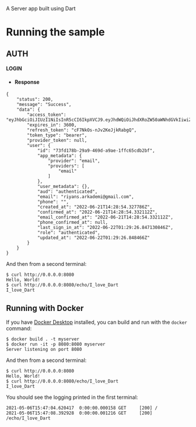 A Server app built using Dart

# Running the sample

## AUTH
#### LOGIN

- #### Response

```
{
    "status": 200,
    "message": "Success",
    "data": {
        "access_token": "eyJhbGciOiJIUzI1NiIsInR5cCI6IkpXVCJ9.eyJhdWQiOiJhdXRoZW50aWNhdGVkIiwiZXhwIjoxNjU1ODY0OTY2LCJzdWIiOiI3M2ZkMTc4Yi0yOWE5LTQ2OWQtYTlhZS0xZmZjNjVjZGIyYmYiLCJlbWFpbCI6InJpeWFucy5hcmthZGVtaUBnbWFpbC5jb20iLCJwaG9uZSI6IiIsImFwcF9tZXRhZGF0YSI6eyJwcm92aWRlciI6ImVtYWlsIiwicHJvdmlkZXJzIjpbImVtYWlsIl19LCJ1c2VyX21ldGFkYXRhIjp7fSwicm9sZSI6ImF1dGhlbnRpY2F0ZWQifQ.wphUieNE6MdzywUDtwCcHypWrNQCDCi6529BhCb1ydU",
        "expires_in": 3600,
        "refresh_token": "cF7NkOs-nJv2KeJjkRabgQ",
        "token_type": "bearer",
        "provider_token": null,
        "user": {
            "id": "73fd178b-29a9-469d-a9ae-1ffc65cdb2bf",
            "app_metadata": {
                "provider": "email",
                "providers": [
                    "email"
                ]
            },
            "user_metadata": {},
            "aud": "authenticated",
            "email": "riyans.arkademi@gmail.com",
            "phone": "",
            "created_at": "2022-06-21T14:28:54.327786Z",
            "confirmed_at": "2022-06-21T14:28:54.332112Z",
            "email_confirmed_at": "2022-06-21T14:28:54.332112Z",
            "phone_confirmed_at": null,
            "last_sign_in_at": "2022-06-22T01:29:26.847130846Z",
            "role": "authenticated",
            "updated_at": "2022-06-22T01:29:26.848466Z"
        }
    }
}
```

And then from a second terminal:
```
$ curl http://0.0.0.0:8080
Hello, World!
$ curl http://0.0.0.0:8080/echo/I_love_Dart
I_love_Dart
```

## Running with Docker

If you have [Docker Desktop](https://www.docker.com/get-started) installed, you
can build and run with the `docker` command:

```
$ docker build . -t myserver
$ docker run -it -p 8080:8080 myserver
Server listening on port 8080
```

And then from a second terminal:
```
$ curl http://0.0.0.0:8080
Hello, World!
$ curl http://0.0.0.0:8080/echo/I_love_Dart
I_love_Dart
```

You should see the logging printed in the first terminal:
```
2021-05-06T15:47:04.620417  0:00:00.000158 GET     [200] /
2021-05-06T15:47:08.392928  0:00:00.001216 GET     [200] /echo/I_love_Dart
```
